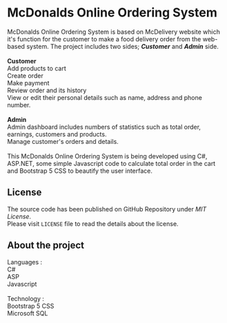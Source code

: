 
# McDonalds Online Ordering System
McDonalds Online Ordering System is based on McDelivery website which it's function for the customer to make a food delivery order from the web-based system. 
The project includes two sides; ***Customer*** and ***Admin*** side. 
<br><br>
**Customer** <br>
Add products to cart<br>
Create order<br>
Make payment<br>
Review order and its history<br>
View or edit their personal details such as name, address and phone number. <br>
<br>
**Admin** <br>
Admin dashboard includes numbers of statistics such as total order, earnings, customers and products. <br>
Manage customer's orders and details.<br>
<br>
This McDonalds Online Ordering System is being developed using C#, ASP.NET, some simple Javascript code to calculate total order in the cart and Bootstrap 5 CSS to beautify the user interface.<br>

## License
The source code has been published on GitHub Repository under _MIT License_.  
Please visit `LICENSE` file to read the details about the license.

## About the project
Languages :<br>
C#<br>
ASP<br>
Javascript<br>
<br>
Technology :<br>
Bootstrap 5 CSS<br>
Microsoft SQL<br>
